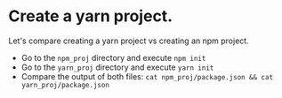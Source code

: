 # Create a yarn project.

Let's compare creating a yarn project vs creating an npm project.
- Go to the `npm_proj` directory and execute `npm init`
- Go to the `yarn_proj` directory and execute `yarn init`
- Compare the output of both files: `cat npm_proj/package.json && cat yarn_proj/package.json`
